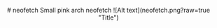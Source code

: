 <p align="center">
 # neofetch
Small pink arch neofetch  
![Alt text](neofetch.png?raw=true "Title") 
</p>
